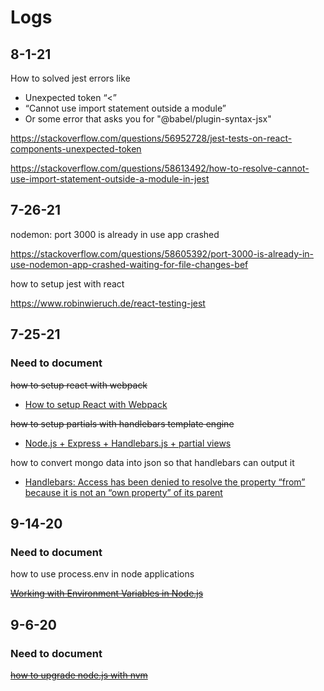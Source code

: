 # Logs

## 8-1-21

How to solved jest errors like 

- Unexpected token “<”
- “Cannot use import statement outside a module” 
-  Or some error that asks you for "@babel/plugin-syntax-jsx"

https://stackoverflow.com/questions/56952728/jest-tests-on-react-components-unexpected-token

https://stackoverflow.com/questions/58613492/how-to-resolve-cannot-use-import-statement-outside-a-module-in-jest

## 7-26-21

nodemon: port 3000 is already in use app crashed

https://stackoverflow.com/questions/58605392/port-3000-is-already-in-use-nodemon-app-crashed-waiting-for-file-changes-bef

how to setup jest with react

https://www.robinwieruch.de/react-testing-jest

## 7-25-21 

### Need to document 

~~how to setup react with webpack~~ 

- [How to setup React with Webpack](https://levelup.gitconnected.com/how-to-setup-a-react-application-with-webpack-f781b5c4a4ab)

~~how to setup partials with handlebars template engine~~

- [Node.js + Express + Handlebars.js + partial views](https://stackoverflow.com/questions/16385173/node-js-express-handlebars-js-partial-views)

how to convert mongo data into json so that handlebars can output it

- [Handlebars: Access has been denied to resolve the property “from” because it is not an “own property” of its parent](https://stackoverflow.com/questions/59690923/handlebars-access-has-been-denied-to-resolve-the-property-from-because-it-is)

## 9-14-20

### Need to document
how to use process.env in node applications

~~[Working with Environment Variables in Node.js](https://www.twilio.com/blog/working-with-environment-variables-in-node-js-html)~~

## 9-6-20

### Need to document

~~[how to upgrade node.js with nvm](https://stackoverflow.com/questions/34810526/how-to-properly-upgrade-node-using-nvm)~~

